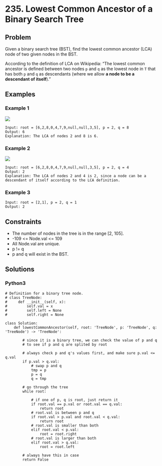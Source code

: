 # 235. Lowest Common Ancestor of a Binary Search Tree

## Problem

Given a binary search tree (BST), find the lowest common ancestor (LCA) node of two given nodes in the BST.

According to the definition of LCA on Wikipedia: “The lowest common ancestor is defined between two nodes `p` and `q` as the lowest node in `T` that has both `p` and `q` as descendants (where we allow **a node to be a descendant of itself**).”

## Examples

### Example 1

![](https://assets.leetcode.com/uploads/2018/12/14/binarysearchtree_improved.png)

```
Input: root = [6,2,8,0,4,7,9,null,null,3,5], p = 2, q = 8
Output: 6
Explanation: The LCA of nodes 2 and 8 is 6.
```

### Example 2

![](https://assets.leetcode.com/uploads/2018/12/14/binarysearchtree_improved.png)

```
Input: root = [6,2,8,0,4,7,9,null,null,3,5], p = 2, q = 4
Output: 2
Explanation: The LCA of nodes 2 and 4 is 2, since a node can be a descendant of itself according to the LCA definition.
```

### Example 3

```
Input: root = [2,1], p = 2, q = 1
Output: 2
```

## Constraints

* The number of nodes in the tree is in the range [2, 105].
* -109 <= Node.val <= 109
* All Node.val are unique.
* p != q
* p and q will exist in the BST.

## Solutions

### Python3

```
# Definition for a binary tree node.
# class TreeNode:
#     def __init__(self, x):
#         self.val = x
#         self.left = None
#         self.right = None

class Solution:
    def lowestCommonAncestor(self, root: 'TreeNode', p: 'TreeNode', q: 'TreeNode') -> 'TreeNode':
        
        # since it is a binary tree, we can check the value of p and q
        # to see if p and q are splited by root
        
        # always check p and q's values first, and make sure p.val <= q.val
        if p.val > q.val:
            # swap p and q
            tmp = p
            p = q
            q = tmp
        
        # go through the tree
        while root:
            
            # if one of p, q is root, just return it
            if root.val == p.val or root.val == q.val:
                return root
            # root.val is between p and q
            if root.val > p.val and root.val < q.val:
                return root
            # root.val is smaller than both
            elif root.val < p.val:
                root = root.right
            # root.val is larger than both
            elif root.val > q.val:
                root = root.left
        
        # always have this in case
        return False
```
